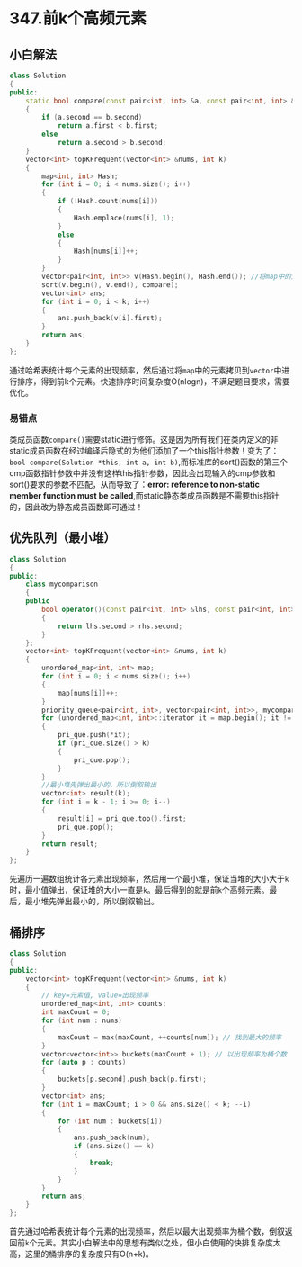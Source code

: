 # 347.前k个高频元素

## 小白解法

```c++
class Solution
{
public:
    static bool compare(const pair<int, int> &a, const pair<int, int> &b)
    {
        if (a.second == b.second)
            return a.first < b.first;
        else
            return a.second > b.second;
    }
    vector<int> topKFrequent(vector<int> &nums, int k)
    {
        map<int, int> Hash;
        for (int i = 0; i < nums.size(); i++)
        {
            if (!Hash.count(nums[i]))
            {
                Hash.emplace(nums[i], 1);
            }
            else
            {
                Hash[nums[i]]++;
            }
        }
        vector<pair<int, int>> v(Hash.begin(), Hash.end()); //将map中的元素拷贝到vector中
        sort(v.begin(), v.end(), compare);
        vector<int> ans;
        for (int i = 0; i < k; i++)
        {
            ans.push_back(v[i].first);
        }
        return ans;
    }
};
```

通过哈希表统计每个元素的出现频率，然后通过将`map`中的元素拷贝到`vector`中进行排序，得到前k个元素。快速排序时间复杂度O(nlogn)，不满足题目要求，需要优化。

### 易错点

类成员函数`compare()`需要static进行修饰。这是因为所有我们在类内定义的非static成员函数在经过编译后隐式的为他们添加了一个this指针参数！变为了：`bool compare(Solution *this, int a, int b)`,而标准库的sort()函数的第三个cmp函数指针参数中并没有这样this指针参数，因此会出现输入的cmp参数和sort()要求的参数不匹配，从而导致了：**error: reference to non-static member function must be called**,而static静态类成员函数是不需要this指针的，因此改为静态成员函数即可通过！

## 优先队列（最小堆）

```c++
class Solution
{
public:
    class mycomparison
    {
    public
        bool operator()(const pair<int, int> &lhs, const pair<int, int> &rhs)
        {
            return lhs.second > rhs.second;
        }
    };
    vector<int> topKFrequent(vector<int> &nums, int k)
    {
        unordered_map<int, int> map;
        for (int i = 0; i < nums.size(); i++)
        {
            map[nums[i]]++;
        }
        priority_queue<pair<int, int>, vector<pair<int, int>>, mycomparison> pri_que;
        for (unordered_map<int, int>::iterator it = map.begin(); it != map.end(); it++)
        {
            pri_que.push(*it);
            if (pri_que.size() > k)
            {
                pri_que.pop();
            }
        }
        //最小堆先弹出最小的，所以倒叙输出
        vector<int> result(k);
        for (int i = k - 1; i >= 0; i--)
        {
            result[i] = pri_que.top().first;
            pri_que.pop();
        }
        return result;
    }
};
```

先遍历一遍数组统计各元素出现频率，然后用一个最小堆，保证当堆的大小大于`k`时，最小值弹出，保证堆的大小一直是`k`。最后得到的就是前`k`个高频元素。最后，最小堆先弹出最小的，所以倒叙输出。

## 桶排序

```c++
class Solution
{
public:
    vector<int> topKFrequent(vector<int> &nums, int k)
    {
        // key=元素值, value=出现频率
        unordered_map<int, int> counts;
        int maxCount = 0;
        for (int num : nums)
        {
            maxCount = max(maxCount, ++counts[num]); // 找到最大的频率
        }
        vector<vector<int>> buckets(maxCount + 1); // 以出现频率为桶个数
        for (auto p : counts)
        {
            buckets[p.second].push_back(p.first);
        }
        vector<int> ans;
        for (int i = maxCount; i > 0 && ans.size() < k; --i)
        {
            for (int num : buckets[i])
            {
                ans.push_back(num);
                if (ans.size() == k)
                {
                    break;
                }
            }
        }
        return ans;
    }
};
```

首先通过哈希表统计每个元素的出现频率，然后以最大出现频率为桶个数，倒叙返回前`k`个元素。其实小白解法中的思想有类似之处，但小白使用的快排复杂度太高，这里的桶排序的复杂度只有O(n+k)。